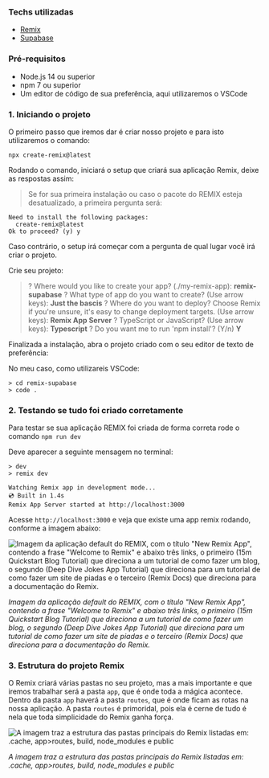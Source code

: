 ### Techs utilizadas
- [Remix](https://remix.run/)
- [Supabase](https://supabase.com/)

### Pré-requisitos
- Node.js 14 ou superior
- npm 7 ou superior
- Um editor de código de sua preferência, aqui utilizaremos o VSCode

### 1. Iniciando o projeto
O primeiro passo que iremos dar é criar nosso projeto e para isto utilizaremos o comando:

`npx create-remix@latest`

Rodando o comando, iniciará o setup que criará sua aplicação Remix, deixe as respostas assim:

> Se for sua primeira instalação ou caso o pacote do REMIX esteja desatualizado, a primeira pergunta será:

```
Need to install the following packages:
  create-remix@latest
Ok to proceed? (y) y
```

Caso contrário, o setup irá começar com a pergunta de qual lugar você irá criar o projeto.

Crie seu projeto:

>? Where would you like to create your app? (./my-remix-app): **remix-supabase**
>? What type of app do you want to create? (Use arrow keys): **Just the bascis**
>? Where do you want to deploy? Choose Remix if you're unsure, it's easy to change deployment targets. (Use arrow keys): **Remix App Server**
>? TypeScript or JavaScript? (Use arrow keys): **Typescript**
>? Do you want me to run 'npm install'? (Y/n) **Y**

Finalizada a instalação, abra o projeto criado com o seu editor de texto de preferência:

No meu caso, como utilizareis VSCode:
```
> cd remix-supabase
> code .
```

### 2. Testando se tudo foi criado corretamente
Para testar se sua aplicação REMIX foi criada de forma correta rode o comando
`npm run dev`

Deve aparecer a seguinte mensagem no terminal:
```
> dev
> remix dev

Watching Remix app in development mode...
💿 Built in 1.4s
Remix App Server started at http://localhost:3000
```

Acesse `http://localhost:3000` e veja que existe uma app remix rodando, conforme a imagem abaixo:

![Imagem da aplicação default do REMIX, com o título "New Remix App", contendo a frase "Welcome to Remix" e abaixo três links, o primeiro (15m Quickstart Blog Tutorial) que direciona a um tutorial de como fazer um blog, o segundo (Deep Dive Jokes App Tutorial) que direciona para um tutorial de como fazer um site de piadas e o terceiro (Remix Docs) que direciona para a documentação do Remix.](https://dev-to-uploads.s3.amazonaws.com/uploads/articles/ruzo1fbdrzzmmwzw8z8h.png)

*Imagem da aplicação default do REMIX, com o título "New Remix App", contendo a frase "Welcome to Remix" e abaixo três links, o primeiro (15m Quickstart Blog Tutorial) que direciona a um tutorial de como fazer um blog, o segundo (Deep Dive Jokes App Tutorial) que direciona para um tutorial de como fazer um site de piadas e o terceiro (Remix Docs) que direciona para a documentação do Remix.*

### 3. Estrutura do projeto Remix
O Remix criará várias pastas no seu projeto, mas a mais importante e que iremos trabalhar será a pasta `app`, que é onde toda a mágica acontece. Dentro da pasta `app` haverá a pasta `routes`, que é onde ficam as rotas na nossa aplicação. A pasta `routes` é primoridal, pois ela é cerne de tudo é nela que toda simplicidade do Remix ganha força.

![A imagem traz a estrutura das pastas principais do Remix listadas em: .cache, app>routes, build, node_modules e public](https://dev-to-uploads.s3.amazonaws.com/uploads/articles/nq9beep32cxm29qrqlol.png)

*A imagem traz a estrutura das pastas principais do Remix listadas em: .cache, app>routes, build, node_modules e public*


